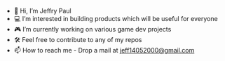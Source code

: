 - 👋 Hi, I’m Jeffry Paul
- 💻 I’m interested in building products which will be useful for everyone
- 🎮 I’m currently working on various game dev projects
- 🛠 Feel free to contribute to any of my repos
- 📫 How to reach me - Drop a mail at jeff14052000@gmail.com

<!---
jeffrypaul37/jeffrypaul37 is a ✨ special ✨ repository because its `README.md` (this file) appears on your GitHub profile.
You can click the Preview link to take a look at your changes.
--->
